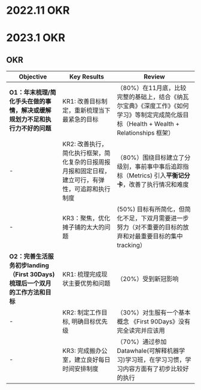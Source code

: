 # 2022.11 OKR

# 2023.1 OKR

## OKR

Objective | Key Results | Review
---------|----------|------|
 **O1：年末梳理/简化手头在做的事情，解决或缓解规划力不足和执行力不好的问题** |  KR1: 改善目标制定，重新梳理当下最紧急的目标 | （80%）在11月底，比较完整的基础上，结合《纳瓦尔宝典》《深度工作》《如何学习》等制定完成简化版目标（Health + Wealth + Relationships 框架）
 - | KR2: 改善执行，简化执行框架，简化复杂的日报周报月报和固定日程，建立可行，有弹性，可追踪和执行制度 | （80%）围绕目标建立了分级别，事前事中事后追踪指标（Metrics) 引入**平衡记分卡**，改善了执行情况和难度
 - | KR3：聚焦，优化摊子铺的太大的问题 | (50%) 目标有所简化，但简化不足，下双月需要进一步努力（对不重要的目标的放弃和对最重要目标的集中tracking）
 **O2：完善生活服务初步landing（First 30Days) 梳理后一个双月的工作方法和目标** |  KR1: 梳理完成现状主要优势和问题 | （20%）受到新冠影响
 - | KR2: 制定工作目标, 明确目标优先级  | （30%）对生服有一个基本概念 《First 90Days》没有完全读完并应该用
 - | KR3: 完成搬办公室，建立良好每日时间安排制度 | （70%）通过参加Datawhale(可解释机器学习)学习班，在学习习惯，学习内容方面有了初步比较好的执行